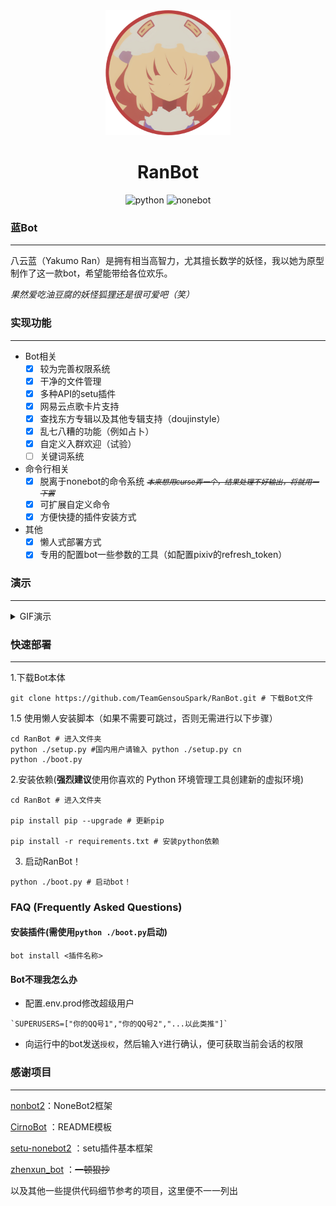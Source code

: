 <div align=center>
  <img width=200 src="doc/image/Avatar.png"  alt="image"/>
  <h1 align="center">RanBot</h1> 
</div>
<div align=center>
  <img src="https://img.shields.io/badge/python-3.8+-blue" alt="python">
  <img src="https://img.shields.io/badge/nonebot-2-red" alt="nonebot">
</div>




### 蓝Bot

---

八云蓝（Yakumo Ran）是拥有相当高智力，尤其擅长数学的妖怪，我以她为原型制作了这一款bot，希望能带给各位欢乐。

*果然爱吃油豆腐的妖怪狐狸还是很可爱吧（笑）*

### 实现功能

---

+ Bot相关
  + [x] 较为完善权限系统
  + [x] 干净的文件管理
  + [x] 多种API的setu插件
  + [x] 网易云点歌卡片支持
  + [x] 查找东方专辑以及其他专辑支持（doujinstyle）
  + [x] 乱七八糟的功能（例如占卜）
  + [x] 自定义入群欢迎（试验）
  + [ ] 关键词系统

+ 命令行相关
  + [x] 脱离于nonebot的命令系统 <small>*~~本来想用curse弄一个，结果处理不好输出，将就用一下罢~~*</small>
  + [x] 可扩展自定义命令
  + [x] 方便快捷的插件安装方式

+ 其他
  + [x] 懒人式部署方式
  + [x] 专用的配置bot一些参数的工具（如配置pixiv的refresh_token）

### 演示

---

<details>
<summary>GIF演示</summary>

to do

</details>

### 快速部署

---
1.下载Bot本体

```shell
git clone https://github.com/TeamGensouSpark/RanBot.git # 下载Bot文件
```

1.5 使用懒人安装脚本（如果不需要可跳过，否则无需进行以下步骤）

```shell
cd RanBot # 进入文件夹
python ./setup.py #国内用户请输入 python ./setup.py cn
python ./boot.py
```

2.安装依赖(**强烈建议**使用你喜欢的 Python 环境管理工具创建新的虚拟环境)
```shell
cd RanBot # 进入文件夹

pip install pip --upgrade # 更新pip

pip install -r requirements.txt # 安装python依赖
```
3. 启动RanBot！
```shell
python ./boot.py # 启动bot！
```

### FAQ (Frequently Asked Questions)

#### 安装插件(需使用`python ./boot.py`启动)

```shell
bot install <插件名称>
```

#### Bot不理我怎么办

 - 配置.env.prod修改超级用户

```env
`SUPERUSERS=["你的QQ号1","你的QQ号2","...以此类推"]`
```

 - 向运行中的bot发送`授权`，然后输入`Y`进行确认，便可获取当前会话的权限



### 感谢项目

---

[nonbot2](https://github.com/nonebot/nonebot2)：NoneBot2框架

[CirnoBot](https://github.com/summerkirakira/CirnoBot) ：README模板

[setu-nonebot2](https://github.com/yuban10703/setu-nonebot2) ：setu插件基本框架

[zhenxun_bot](https://github.com/HibiKier/zhenxun_bot) ：~~一顿狠抄~~

以及其他一些提供代码细节参考的项目，这里便不一一列出
